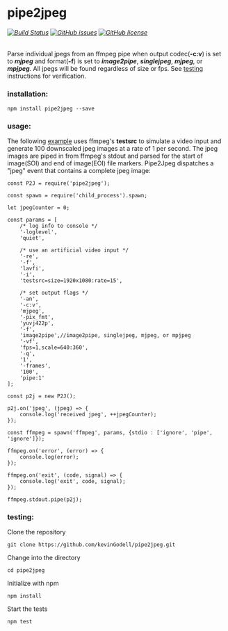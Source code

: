 # pipe2jpeg
###### [![Build Status](https://travis-ci.org/kevinGodell/pipe2jpeg.svg?branch=master)](https://travis-ci.org/kevinGodell/pipe2jpeg) [![GitHub issues](https://img.shields.io/github/issues/kevinGodell/pipe2jpeg.svg)](https://github.com/kevinGodell/pipe2jpeg/issues) [![GitHub license](https://img.shields.io/badge/license-MIT-blue.svg)](https://raw.githubusercontent.com/kevinGodell/pipe2jpeg/master/LICENSE)
Parse individual jpegs from an ffmpeg pipe when output codec(**-c:v**) is set to ***mjpeg*** and format(**-f**) is set to ***image2pipe***, ***singlejpeg***, ***mjpeg***, or ***mpjpeg***. All jpegs will be found regardless of size or fps. See [testing](https://www.npmjs.com/package/pipe2jpeg#testing) instructions for verification.
### installation:
``` 
npm install pipe2jpeg --save
```
### usage:
The following [example](https://github.com/kevinGodell/pipe2jpeg/blob/master/examples/example.js) uses ffmpeg's **testsrc** to simulate a video input and generate 100 downscaled jpeg images at a rate of 1 per second. The jpeg images are piped in from ffmpeg's stdout and parsed for the start of image(SOI) and end of image(EOI) file markers. Pipe2Jpeg dispatches a "jpeg" event that contains a complete jpeg image:
```
const P2J = require('pipe2jpeg');

const spawn = require('child_process').spawn;

let jpegCounter = 0;

const params = [
    /* log info to console */
    '-loglevel',
    'quiet',
    
    /* use an artificial video input */
    '-re',
    '-f',
    'lavfi',
    '-i',
    'testsrc=size=1920x1080:rate=15',

    /* set output flags */
    '-an',
    '-c:v',
    'mjpeg',
    '-pix_fmt',
    'yuvj422p',
    '-f',
    'image2pipe',//image2pipe, singlejpeg, mjpeg, or mpjpeg
    '-vf',
    'fps=1,scale=640:360',
    '-q',
    '1',
    '-frames',
    '100',
    'pipe:1'
];

const p2j = new P2J();

p2j.on('jpeg', (jpeg) => {
    console.log('received jpeg', ++jpegCounter);
});

const ffmpeg = spawn('ffmpeg', params, {stdio : ['ignore', 'pipe', 'ignore']});

ffmpeg.on('error', (error) => {
    console.log(error);
});

ffmpeg.on('exit', (code, signal) => {
    console.log('exit', code, signal);
});

ffmpeg.stdout.pipe(p2j);
```
### testing:
Clone the repository
```
git clone https://github.com/kevinGodell/pipe2jpeg.git
```
Change into the directory
```
cd pipe2jpeg
```
Initialize with npm
```
npm install
```
Start the tests
```
npm test
```